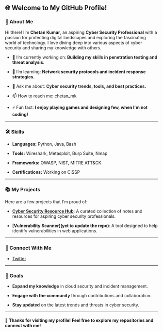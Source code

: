 ## 🌐 Welcome to My GitHub Profile!

### 👤 About Me

Hi there! I’m **Chetan Kumar**, an aspiring **Cyber Security Professional** with a passion for protecting digital landscapes and exploring the fascinating world of technology. I love diving deep into various aspects of cyber security and sharing my knowledge with others.

- 🔭 I’m currently working on: **Building my skills in penetration testing and threat analysis.**
  
- 🌱 I’m learning: **Network security protocols and incident response strategies.**
  
- 💬 Ask me about: **Cyber security trends, tools, and best practices.**
  
- 📫 How to reach me: [chetan_mk](mailto:chetan_mk@outlook.com)
  
- ⚡ Fun fact: **I enjoy playing games and designing few, when I'm not coding!**

---

### 🛠️ Skills

- **Languages:** Python, Java, Bash
  
- **Tools:** Wireshark, Metasploit, Burp Suite, Nmap
  
- **Frameworks:** OWASP, NIST, MITRE ATT&CK
  
- **Certifications:** Working on CISSP

---

### 📚 My Projects

Here are a few projects that I'm proud of:

- **[Cyber Security Resource Hub](https://github.com/mk-chetan/Cyber_Security)**: A curated collection of notes and resources for aspiring cyber security professionals.
  
- **[Vulnerability Scanner](yet to update the repo)**: A tool designed to help identify vulnerabilities in web applications.

---

### 🔗 Connect With Me

- [Twitter](https://x.com/Mysterious_Mr_)

---

### 🎯 Goals

- **Expand my knowledge** in cloud security and incident management.
  
- **Engage with the community** through contributions and collaboration.
  
- **Stay updated** on the latest trends and threats in cyber security.

---

#### 🌟 Thanks for visiting my profile! Feel free to explore my repositories and connect with me!
